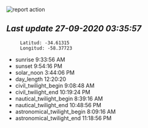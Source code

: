 ![report action](https://github.com/matiasz8/actions-for-reports/workflows/report%20action/badge.svg?branch=develop) 


## *****Last update 27-09-2020 03:35:57*****



		 Latitud: -34.61315
		 Longitud: -58.37723

 - sunrise 	 9:33:56 AM
 - sunset 	 9:54:16 PM
 - solar_noon 	 3:44:06 PM
 - day_length 	 12:20:20
 - civil_twilight_begin 	 9:08:48 AM
 - civil_twilight_end 	 10:19:24 PM
 - nautical_twilight_begin 	 8:39:16 AM
 - nautical_twilight_end 	 10:48:56 PM
 - astronomical_twilight_begin 	 8:09:16 AM
 - astronomical_twilight_end 	 11:18:56 PM
